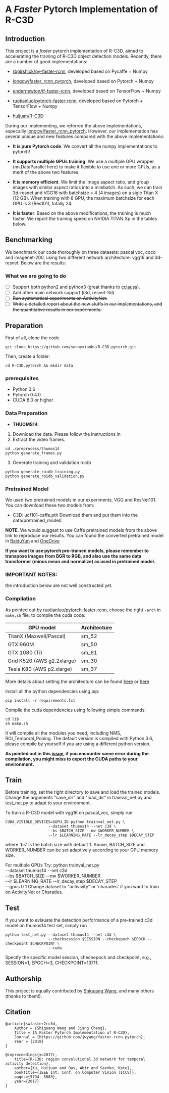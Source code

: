 # A *Faster* Pytorch Implementation of R-C3D

## Introduction

This project is a *faster* pytorch implementation of R-C3D, aimed to accelerating the training of R-C3D object detection models. Recently, there are a number of good implementations:

* [rbgirshick/py-faster-rcnn](https://github.com/rbgirshick/py-faster-rcnn), developed based on Pycaffe + Numpy

* [longcw/faster_rcnn_pytorch](https://github.com/longcw/faster_rcnn_pytorch), developed based on Pytorch + Numpy

* [endernewton/tf-faster-rcnn](https://github.com/endernewton/tf-faster-rcnn), developed based on TensorFlow + Numpy

* [ruotianluo/pytorch-faster-rcnn](https://github.com/ruotianluo/pytorch-faster-rcnn), developed based on Pytorch + TensorFlow + Numpy

* [huijuan/R-C3D](https://github.com/VisionLearningGroup/R-C3D)

During our implementing, we referred the above implementations, especailly [longcw/faster_rcnn_pytorch](https://github.com/longcw/faster_rcnn_pytorch). However, our implementation has several unique and new features compared with the above implementations:

* **It is pure Pytorch code**. We convert all the numpy implementations to pytorch!

* **It supports multiple GPUs training**. We use a multiple GPU wrapper (nn.DataParallel here) to make it flexible to use one or more GPUs, as a merit of the above two features.

* **It is memory efficient**. We limit the image aspect ratio, and group images with similar aspect ratios into a minibatch. As such, we can train 3d-resnet and VGG16 with batchsize = 4 (4 images) on a sigle Titan X (12 GB). When training with 8 GPU, the maximum batchsize for each GPU is 3 (Res101), totally 24.

* **It is faster**. Based on the above modifications, the training is much faster. We report the training speed on NVIDIA TITAN Xp in the tables below.

## Benchmarking

We benchmark our code thoroughly on three datasets: pascal voc, coco and imagenet-200, using two different network architecture: vgg16 and 3d-resnet. Below are the results:

### What we are going to do

- [ ] Support both python2 and python3 (great thanks to [cclauss](https://github.com/cclauss)).
- [ ] Add other main network support (i3d, resnet-3d)
- [ ] ~~Run systematical experiments on ActivityNet.~~
- [ ] ~~Write a detailed report about the new stuffs in our implementations, and the quantitative results in our experiments.~~

## Preparation 


First of all, clone the code
```
git clone https://github.com/sunnyxiaohu/R-C3D.pytorch.git
```

Then, create a folder:
```
cd R-C3D.pytorch && mkdir data
```

### prerequisites

* Python 3.6
* Pytorch 0.4.0
* CUDA 8.0 or higher

### Data Preparation

* **THUOMS14**: 
1. Download the data. Please follow the instructions in
2. Extract the video frames.
```
cd ./preprocess/thumos14
python generate_frames.py
```
3. Generate training and validation roidb
```
python generate_roidb_training.py
python generate_roidb_validation.py
```
### Pretrained Model

We used two pretrained models in our experiments, VGG and ResNet101. You can download these two models from:
* C3D: ucf101-caffe.pth
Download them and put them into the data/pretrained_model/.

**NOTE**. We would suggest to use Caffe pretrained models from the above link to reproduce our results. 
You can found the converted pretrained model in [BaiduYun](https://pan.baidu.com/s/1saNqGBkzZHwZpG-A5RDLVw) and [OneDrive](https://1drv.ms/u/s!Asa9-hE0xR2KgRlSECoq_yv1BVtk)

**If you want to use pytorch pre-trained models, please remember to transpose images from BGR to RGB, and also use the same data transformer (minus mean and normalize) as used in pretrained model.**

### IMPORTANT NOTES: 
the introduction below are not well constructed yet.

### Compilation

As pointed out by [ruotianluo/pytorch-faster-rcnn](https://github.com/ruotianluo/pytorch-faster-rcnn), choose the right `-arch` in `make.sh` file, to compile the cuda code:

  | GPU model  | Architecture |
  | ------------- | ------------- |
  | TitanX (Maxwell/Pascal) | sm_52 |
  | GTX 960M | sm_50 |
  | GTX 1080 (Ti) | sm_61 |
  | Grid K520 (AWS g2.2xlarge) | sm_30 |
  | Tesla K80 (AWS p2.xlarge) | sm_37 |
  
More details about setting the architecture can be found [here](https://developer.nvidia.com/cuda-gpus) or [here](http://arnon.dk/matching-sm-architectures-arch-and-gencode-for-various-nvidia-cards/)

Install all the python dependencies using pip:
```
pip install -r requirements.txt
```

Compile the cuda dependencies using following simple commands:

```
cd lib
sh make.sh
```

It will compile all the modules you need, including NMS, ROI_Temporal_Pooing. The default version is compiled with Python 3.6, please compile by yourself if you are using a different python version.

**As pointed out in this [issue](https://github.com/jwyang/faster-rcnn.pytorch/issues/16), if you encounter some error during the compilation, you might miss to export the CUDA paths to your environment.**

## Train 

Before training, set the right directory to save and load the trained models. Change the arguments "save_dir" and "load_dir" in trainval_net.py and test_net.py to adapt to your environment.

To train a R-C3D model with vgg16 on pascal_voc, simply run:
```
CUDA_VISIBLE_DEVICES=$GPU_ID python trainval_net.py \
                   --dataset thumos14 --net c3d \
                   --bs $BATCH_SIZE --nw $WORKER_NUMBER \
                   --lr $LEARNING_RATE --lr_decay_step $DECAY_STEP
```
where 'bs' is the batch size with default 1.
Above, BATCH_SIZE and WORKER_NUMBER can be set adaptively according to your GPU memory size.

For multiple GPUs Try:
python trainval_net.py \
                   --dataset thumos14 --net c3d \
                   --bs $BATCH_SIZE --nw $WORKER_NUMBER \
                   --lr $LEARNING_RATE --lr_decay_step $DECAY_STEP \
                   --gpus 0 1
Change dataset to "activivity" or 'charades' if you want to train on ActivityNet or Charades.

## Test

If you want to evlauate the detection performance of a pre-trained c3d model on thumos14 test set, simply run
```
python test_net.py --dataset thumos14 --net c3d \
                   --checksession $SESSION --checkepoch $EPOCH --checkpoint $CHECKPOINT \
                   --cuda
```
Specify the specific model session, chechepoch and checkpoint, e.g., SESSION=1, EPOCH=3, CHECKPOINT=13711.

## Authorship

This project is equally contributed by [Shiguang Wang](https://github.com/sunnxiaohu.git), and many others (thanks to them!).

## Citation

    @article{swfaster2rc3d,
        Author = {Shiguang Wang and Jiang Cheng},
        Title = {A Faster Pytorch Implementation of R-C3D},
        Journal = {https://github.com/jwyang/faster-rcnn.pytorch},
        Year = {2018}
    } 
    
    @inproceedings{xu2017r,
        title={R-C3D: region convolutional 3d network for temporal activity detection},
        author={Xu, Huijuan and Das, Abir and Saenko, Kate},
        booktitle={IEEE Int. Conf. on Computer Vision (ICCV)},
        pages={5794--5803},
        year={2017}
    }
